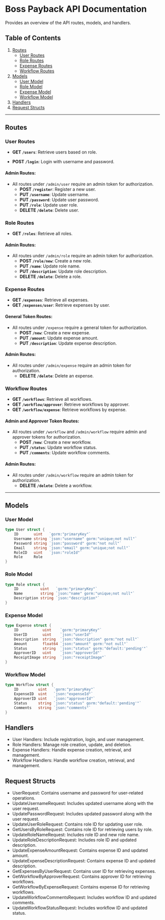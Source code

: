 # Boss Payback API Documentation

Provides an overview of the API routes, models, and handlers.

## Table of Contents

1. [Routes](#routes)
    - [User Routes](#user-routes)
    - [Role Routes](#role-routes)
    - [Expense Routes](#expense-routes)
    - [Workflow Routes](#workflow-routes)
2. [Models](#models)
    - [User Model](#user-model)
    - [Role Model](#role-model)
    - [Expense Model](#expense-model)
    - [Workflow Model](#workflow-model)
3. [Handlers](#handlers)
4. [Request Structs](#request-structs)

---

## Routes

### User Routes

- **GET `/users`**: Retrieve users based on role.
  
- **POST `/login`**: Login with username and password.

#### Admin Routes:

- All routes under `/admin/user` require an admin token for authorization.
  - **POST `/register`**: Register a new user.
  - **PUT `/username`**: Update username.
  - **PUT `/password`**: Update user password.
  - **PUT `/role`**: Update user role.
  - **DELETE `/delete`**: Delete user.

### Role Routes

- **GET `/roles`**: Retrieve all roles.

#### Admin Routes:

- All routes under `/admin/role` require an admin token for authorization.
  - **POST `/role/new`**: Create a new role.
  - **PUT `/name`**: Update role name.
  - **PUT `/description`**: Update role description.
  - **DELETE `/delete`**: Delete a role.

### Expense Routes

- **GET `/expenses`**: Retrieve all expenses.
- **GET `/expenses/user`**: Retrieve expenses by user.

#### General Token Routes:

- All routes under `/expense` require a general token for authorization.
  - **POST `/new`**: Create a new expense.
  - **PUT `/amount`**: Update expense amount.
  - **PUT `/description`**: Update expense description.

#### Admin Routes:

- All routes under `/admin/expense` require an admin token for authorization.
  - **DELETE `/delete`**: Delete an expense.

### Workflow Routes

- **GET `/workflows`**: Retrieve all workflows.
- **GET `/workflow/approver`**: Retrieve workflows by approver.
- **GET `/workflow/expense`**: Retrieve workflows by expense.

#### Admin and Approver Token Routes:

- All routes under `/workflow` and `/admin/workflow` require admin and approver tokens for authorization.
  - **POST `/new`**: Create a new workflow.
  - **PUT `/status`**: Update workflow status.
  - **PUT `/comments`**: Update workflow comments.

#### Admin Routes:

- All routes under `/admin/workflow` require an admin token for authorization.
  - **DELETE `/delete`**: Delete a workflow.

---

## Models

### User Model

```go
type User struct {
    ID       uint   `gorm:"primaryKey"`
    Username string `json:"username" gorm:"unique;not null"`
    Password string `json:"password" gorm:"not null"`
    Email    string `json:"email" gorm:"unique;not null"`
    RoleID   uint   `json:"roleId"`
    Role     Role
}
```

### Role Model

```go
type Role struct {
    ID          uint   `gorm:"primaryKey"`
    Name        string `json:"name" gorm:"unique;not null"`
    Description string `json:"description"`
}
```

### Expense Model

```go
type Expense struct {
    ID           uint    `gorm:"primaryKey"`
    UserID       uint    `json:"userId"`
    Description  string  `json:"description" gorm:"not null"`
    Amount       float64 `json:"amount" gorm:"not null"`
    Status       string  `json:"status" gorm:"default:'pending'"`
    ApproverID   uint    `json:"approverId"`
    ReceiptImage string  `json:"receiptImage"`
}
```

### Workflow Model

```go
type Workflow struct {
    ID         uint   `gorm:"primaryKey"`
    ExpenseID  uint   `json:"expenseId"`
    ApproverID uint   `json:"approverId"`
    Status     string `json:"status" gorm:"default:'pending'"`
    Comments   string `json:"comments"`
}
```

## Handlers

- User Handlers: Include registration, login, and user management.
- Role Handlers: Manage role creation, update, and deletion.
- Expense Handlers: Handle expense creation, retrieval, and management.
- Workflow Handlers: Handle workflow creation, retrieval, and management.

## Request Structs

- UserRequest: Contains username and password for user-related operations.
- UpdateUsernameRequest: Includes updated username along with the user request.
- UpdatePasswordRequest: Includes updated password along with the user request.
- UpdateUserRoleRequest: Contains role ID for updating user role.
- GetUsersByRoleRequest: Contains role ID for retrieving users by role.
- UpdateRoleNameRequest: Includes role ID and new role name.
- UpdateRoleDescriptionRequest: Includes role ID and updated description.
- UpdateExpenseAmountRequest: Contains expense ID and updated amount.
- UpdateExpenseDescriptionRequest: Contains expense ID and updated description.
- GetExpensesByUserRequest: Contains user ID for retrieving expenses.
- GetWorkflowByApproverRequest: Contains approver ID for retrieving workflows.
- GetWorkflowByExpenseRequest: Contains expense ID for retrieving workflows.
- UpdateWorkflowCommentsRequest: Includes workflow ID and updated comments.
- UpdateWorkflowStatusRequest: Includes workflow ID and updated status.